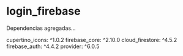 # login_firebase

Dependencias agregadas...

  cupertino_icons: ^1.0.2
  firebase_core: ^2.10.0
  cloud_firestore: ^4.5.2
  firebase_auth: ^4.4.2
  provider: ^6.0.5
